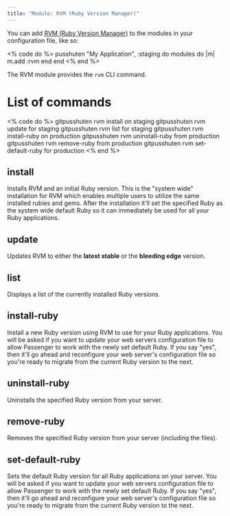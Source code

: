 ```yaml
---
title: "Module: RVM (Ruby Version Manager)"
---
```


You can add [RVM (Ruby Version Manager)](http://rvm.beginrescueend.com/) to the modules in your configuration file, like so:

<% code do %>
pusshuten "My Application", :staging do
  modules do |m|
    m.add :rvm
  end
end
<% end %>

The RVM module provides the `rvm` CLI command.

List of commands
================

<% code do %>
gitpusshuten rvm install on staging
gitpusshuten rvm update for staging
gitpusshuten rvm list for staging
gitpusshuten rvm install-ruby on production
gitpusshuten rvm uninstall-ruby from production
gitpusshuten rvm remove-ruby from production
gitpusshuten rvm set-default-ruby for production
<% end %>

install
-------

Installs RVM and an initial Ruby version. This is the "system wide" installation for RVM which enables multiple users to utilize the same installed rubies and gems. After the installation it'll set the specified Ruby as the system wide default Ruby so it can immediately be used for all your Ruby applications.


update
------

Updates RVM to either the **latest stable** or the **bleeding edge** version.


list
----

Displays a list of the currently installed Ruby versions.


install-ruby
------------

Install a new Ruby version using RVM to use for your Ruby applications.
You will be asked if you want to update your web servers configuration file to allow Passenger to work with the newly set default Ruby. If you say "yes", then it'll go ahead and reconfigure your web server's configuration file so you're ready to migrate from the current Ruby version to the next.


uninstall-ruby
--------------

Uninstalls the specified Ruby version from your server.


remove-ruby
-----------

Removes the specified Ruby version from your server (including the files).


set-default-ruby
----------------

Sets the default Ruby version for all Ruby applications on your server.
You will be asked if you want to update your web servers configuration file to allow Passenger to work with the newly set default Ruby. If you say "yes", then it'll go ahead and reconfigure your web server's configuration file so you're ready to migrate from the current Ruby version to the next.